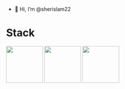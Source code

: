 - 👋 Hi, I’m @sherislam22
<p align=”center”>
  <h1>Stack </h1>
<img src="https://img.shields.io/badge/firebase-ffca28?style=for-the-badge&logo=firebase&logoColor=black" width="100">
<img src="https://img.shields.io/badge/Xcode-007ACC?style=for-the-badge&logo=Xcode&logoColor=white" width="100">
<img src="https://img.shields.io/badge/Swift-FA7343?style=for-the-badge&logo=swift&logoColor=white" width="100">
</p>
